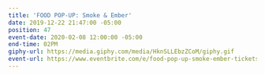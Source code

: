 ```yaml
---
title: 'FOOD POP-UP: Smoke & Ember'
date: 2019-12-22 21:47:00 -05:00
position: 47
event-date: 2020-02-08 12:00:00 -05:00
end-time: 02PM
giphy-url: https://media.giphy.com/media/HknSLLEbzZCoM/giphy.gif
event-url: https://www.eventbrite.com/e/food-pop-up-smoke-ember-tickets-87074146115
---
```



